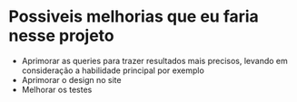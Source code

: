 # Possiveis melhorias que eu faria nesse projeto

- Aprimorar as queries para trazer resultados mais precisos, levando em consideração a habilidade principal por exemplo
- Aprimorar o design no site
- Melhorar os testes
